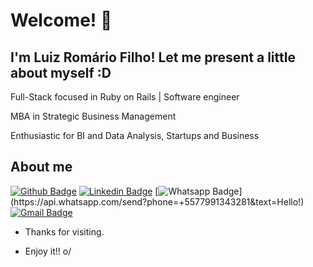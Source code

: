# Welcome! 👋
## I'm Luiz Romário Filho! Let me present a little about myself :D

Full-Stack focused in Ruby on Rails | Software engineer

MBA in Strategic Business Management

Enthusiastic for BI and Data Analysis, Startups and Business

## About me 
[![Github Badge](https://img.shields.io/badge/-Github-000?style=flat-square&logo=Github&logoColor=white&link=https://github.com/luizromariofilho)](https://github.com/luizromariofilho)
[![Linkedin Badge](https://img.shields.io/badge/-LinkedIn-blue?style=flat-square&logo=Linkedin&logoColor=white&link=https://www.linkedin.com/in/luizromariofilho)](https://www.linkedin.com/in/luizromariofilho)
[![Whatsapp Badge](https://img.shields.io/badge/-Whatsapp-4CA143?style=flat-square&labelColor=4CA143&logo=whatsapp&logoColor=white&link=https://api.whatsapp.com/send?phone=+5577991343281&text=Hello!)](https://api.whatsapp.com/send?phone=+5577991343281&text=Hello!)
[![Gmail Badge](https://img.shields.io/badge/-Gmail-c14438?style=flat-square&logo=Gmail&logoColor=white&link=mailto:luizromariofilho@gmail.com)](mailto:luizromariofilho@gmail.com)
 
- Thanks for visiting. 
 
- Enjoy it!! o/

<!--
**luizromariofilho/luizromariofilho** is a ✨ _special_ ✨ repository because its `README.md` (this file) appears on your GitHub profile.

Here are some ideas to get you started:

- 🔭 I’m currently working on ...
- 🌱 I’m currently learning ...
- 👯 I’m looking to collaborate on ...
- 🤔 I’m looking for help with ...
- 💬 Ask me about ...
- 📫 How to reach me: ...
- 😄 Pronouns: ...
- ⚡ Fun fact: ...
-->
